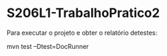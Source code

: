 # S206L1-TrabalhoPratico2

Para executar o projeto e obter o relatório detestes:

mvn test –Dtest=DocRunner
